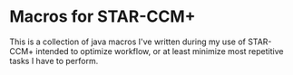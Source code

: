 Macros for STAR-CCM+
====================

This is a collection of java macros I've written during my use of STAR-CCM+ intended to optimize workflow, or at least minimize most repetitive tasks I have to perform.
